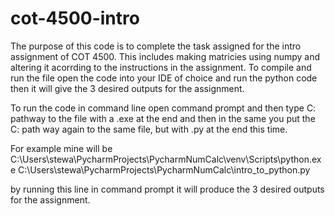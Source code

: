 # cot-4500-intro

The purpose of this code is to complete the task assigned for the intro assignment of COT 4500.
This includes making matricies using numpy and altering it acorrding to the instructions in the assignment.
To compile and run the file open the code into your IDE of choice and run the python code
then it will give the 3 desired outputs for the assignment.

To run the code in command line open command prompt and then type C: pathway to the file with a .exe at the end and then in the same
you put the C: path way again to the same file, but with .py at the end this time.

For example mine will be 
C:\Users\stewa\PycharmProjects\PycharmNumCalc\venv\Scripts\python.exe C:\Users\stewa\PycharmProjects\PycharmNumCalc\intro_to_python.py 

by running this line in command prompt it will produce the 3 desired outputs for the assignment.
